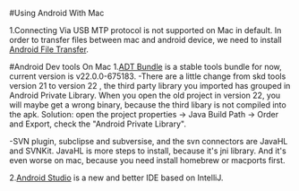 #Using Android With Mac

1.Connecting Via USB
MTP protocol is not supported on Mac in default. In order to transfer files between mac and android device, we need to install [Android File Transfer](http://www.android.com/filetransfer/).

#Android Dev tools On Mac
1.[ADT Bundle](http://developer.android.com/sdk/index.html) is a stable tools bundle for now, current version is v22.0.0-675183. 
-There are a little change from skd tools version 21 to version 22 , the third party library you imported has grouped in Android Private Library. When you open the old project in version 22, you will maybe get a wrong binary, because the third libary is not compiled into the apk. 
  Solution: open the project properties -> Java Build Path -> Order and Export, check the "Android Private Library".

-SVN plugin, subclipse and subversise, and the svn connectors are JavaHL and SVNKit. JavaHL is more steps to install, because it's jni library. And it's even worse on mac, because you need install homebrew or macports first.

2.[Android Studio](http://developer.android.com/sdk/installing/studio.html) is a new and better IDE based on IntelliJ.

